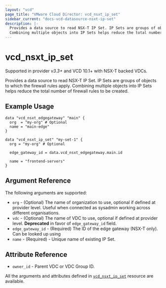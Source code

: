 ```yaml
---
layout: "vcd"
page_title: "VMware Cloud Director: vcd_nsxt_ip_set"
sidebar_current: "docs-vcd-datasource-nsxt-ip-set"
description: |-
  Provides a data source to read NSX-T IP Set. IP Sets are groups of objects to which the firewall rules apply. 
  Combining multiple objects into IP Sets helps reduce the total number of firewall rules to be created.
---
```


# vcd\_nsxt\_ip\_set

Supported in provider *v3.3+* and VCD 10.1+ with NSX-T backed VDCs.

Provides a data source to read NSX-T IP Set. IP Sets are groups of objects to which the firewall rules apply. Combining
multiple objects into IP Sets helps reduce the total number of firewall rules to be created.

## Example Usage

```hcl
data "vcd_nsxt_edgegateway" "main" {
  org  = "my-org" # Optional
  name = "main-edge"
}

data "vcd_nsxt_ip_set" "my-set-1" {
  org = "my-org" # Optional

  edge_gateway_id = data.vcd_nsxt_edgegateway.main.id

  name = "frontend-servers"
}
```

## Argument Reference

The following arguments are supported:

* `org` - (Optional) The name of organization to use, optional if defined at provider level. Useful
  when connected as sysadmin working across different organisations.
* `vdc` - (Optional) The name of VDC to use, optional if defined at provider level. **Deprecated**
in favor of `edge_gateway_id` field.
* `edge_gateway_id` - (Required) The ID of the edge gateway (NSX-T only). Can be looked up using
* `name` - (Required)  - Unique name of existing IP Set.

## Attribute Reference
* `owner_id` - Parent VDC or VDC Group ID.

All the arguments and attributes defined in
[`vcd_nsxt_ip_set`](/providers/vmware/vcd/latest/docs/resources/nsxt_ip_set) resource are available.
